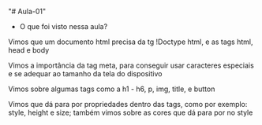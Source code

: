 "# Aula-01" 
- O que foi visto nessa aula?
<p>Vimos que um documento html precisa da tg !Doctype html, e as tags html, head e body</p>
<p>Vimos a importância da tag meta, para conseguir usar caracteres especiais e se adequar ao tamanho da tela do dispositivo</p>
<p>Vimos sobre algumas tags como a h1 - h6, p, img, title, e  button </p>
<p>Vimos que dá para por propriedades dentro das tags, como por exemplo: style, height e size; também vimos sobre as cores que dá para por no style</p>